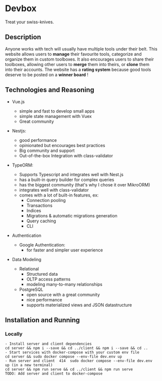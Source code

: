 # Devbox
  Treat your swiss-knives.

## Description
  Anyone works with tech will usually have multiple tools under their belt. This website allows users to **manage** their favourite tools, categorize and organize them in custom toolboxes. It also encourages users to share their toolboxes, allowing other users to **merge** them into theirs, or **clone** them into their accounts. The website has a **rating system** because good tools deserve to be posted on a **winner board** !
  
  
## Technologies and Reasoning
- Vue.js
  - simple and fast to develop small apps
  - simple state management with Vuex
  - Great community

- Nestjs:
  - good performance
  - opinionated but encourages best practices
  - Big community and support
  - Out-of-the-box Integration with class-validator 

- TypeORM:
  - Supports Typescript and integrates well with Nest.js
  - has a built-in query builder for complex queries
  - has the biggest community (that's why I chose it over MikroORM)
  - integrates well with class-validator
  - comes with a lot of built-in features, ex:
    - Connection pooling
    - Transactions
    - Indices
    - Migrations & automatic migrations generation
    - Query caching
    - CLI

- Authentication
  - Google Authentication:
    - for faster and simpler user experience

- Data Modeling
  - Relational
    - Structured data
    - OLTP access patterns
    - modeling many-to-many relationships
  - PostgreSQL
    - open source with a great community
    - nice performance
    - supports materialized views and JSON datastructure


## Installation and Running
### Locally
    - Install server and client dependencies
    cd server && npm i --save && cd ../client && npm i --save && cd ..
    - Start services with docker-compose with your custom env file
    cd server && sudo docker compose --env-file dev.env up
    - Run server and client  414  sudo docker compose --env-file dev.env up (in a new terminal)
    cd server && npm run serve && cd ../client && npm run serve
    TODO: Add server and client to docker-compose
